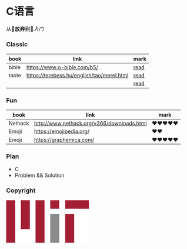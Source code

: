# C语言
从&#129402;<strong>放弃</strong>到🥰<em>入门</em>

### Classic
book | link | mark
--- | --- | ---
bible | https://www.o-bible.com/b5/ | [read](https://www.o-bible.com/b5/)
taote | https://terebess.hu/english/tao/merel.html | [read](https://terebess.hu/english/tao/merel.html)
      |                                            | [read](https://coolshell.cn/articles/1794.html)

### Fun
book | link | mark
--- | --- | ---
Nethack | http://www.nethack.org/v366/downloads.html | :heart::heart::heart::heart::heart:
Emoji | https://emojipedia.org/ | :heart::heart:
Emoji | https://graphemica.com/ | :heart::heart::heart::heart::heart:
### Plan
<!---
* Unordered list can use asterisks
- Or minuses
+ Or pluses
-->
+ C
+ Problem && Solution

### Copyright
![mit](mit.svg.png "mit")

